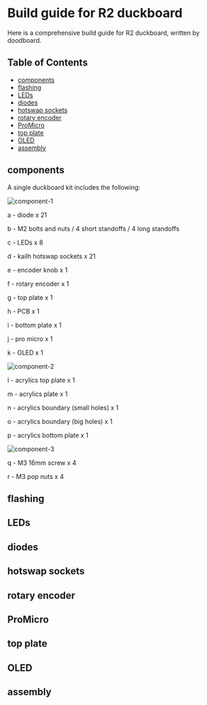 # Build guide for R2 duckboard

Here is a comprehensive build guide for R2 duckboard, written by doodboard. 

## Table of Contents

* [components](#components)
* [flashing](#flashing)
* [LEDs](#leds)
* [diodes](#diodes)
* [hotswap sockets](#sockets)
* [rotary encoder](#encoder)
* [ProMicro](#promicro)
* [top plate](#top-plate)
* [OLED](#oled)
* [assembly](#assembly)

## components

A single duckboard kit includes the following:

![component-1](https://github.com/doodboard/tutorial/blob/main/component_1.JPG)

a - diode x 21 

b - M2 bolts and nuts / 4 short standoffs / 4 long standoffs

c - LEDs x 8 

d - kailh hotswap sockets x 21 


e - encoder knob x 1 

f - rotary encoder x 1


g - top plate x 1 

h - PCB x 1 

i - bottom plate x 1 


j - pro micro x 1 

k - OLED x 1 



![component-2](https://github.com/doodboard/tutorial/blob/main/component_2.JPG)

l - acrylics top plate x 1 

m - acrylics plate x 1 

n - acrylics boundary (small holes) x 1 

o - acrylics boundary (big holes) x 1 

p - acrylics bottom plate x 1 



![component-3](https://github.com/doodboard/tutorial/blob/main/component_3.JPG)

q - M3 16mm screw  x 4 

r - M3 pop nuts x 4 




## flashing

## LEDs

## diodes

## hotswap sockets

## rotary encoder

## ProMicro

## top plate

## OLED

## assembly